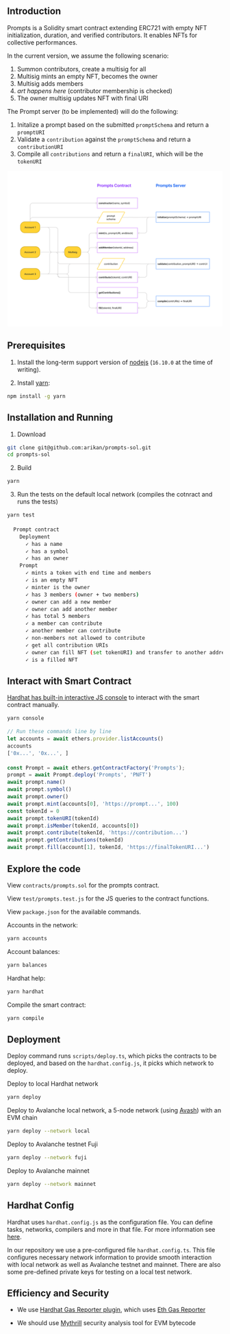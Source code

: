 ## Introduction

Prompts is a Solidity smart contract extending ERC721 with empty NFT initialization, duration, and verified contributors. It enables NFTs for collective performances.

In the current version, we assume the following scenario:
1. Summon contributors, create a multisig for all
2. Multisig mints an empty NFT, becomes the owner
3. Multisig adds members
4. *art happens here* (contributor membership is checked)
5. The owner multisig updates NFT with final URI

The Prompt server (to be implemented) will do the following:
1. Initalize a prompt based on the submitted `promptSchema` and return a `promptURI`
2. Validate a `contribution` against the `promptSchema` and return a `contributionURI`
3. Compile all `contributions` and return a `finalURI`, which will be the `tokenURI`

<div align="center">
  <img src="Prompts-diagram.png?raw=true">
</div>

## Prerequisites

1. Install the long-term support version of [nodejs](https://nodejs.org/en) (`16.10.0` at the time of writing).

1. Install [yarn](https://yarnpkg.com):
```sh
npm install -g yarn
```

## Installation and Running

1. Download
```sh
git clone git@github.com:arikan/prompts-sol.git
cd prompts-sol
```

2. Build
```sh
yarn
```

3. Run the tests on the default local network (compiles the cotnract and runs the tests)
```sh
yarn test

  Prompt contract
    Deployment
      ✓ has a name
      ✓ has a symbol
      ✓ has an owner
    Prompt
      ✓ mints a token with end time and members
      ✓ is an empty NFT
      ✓ minter is the owner
      ✓ has 3 members (owner + two members)
      ✓ owner can add a new member
      ✓ owner can add another member
      ✓ has total 5 members
      ✓ a member can contribute
      ✓ another member can contribute
      ✓ non-members not allowed to contribute
      ✓ get all contribution URIs
      ✓ owner can fill NFT (set tokenURI) and transfer to another address (multisig)
      ✓ is a filled NFT
```

## Interact with Smart Contract

[Hardhat has built-in interactive JS console](https://hardhat.org/guides/hardhat-console.html#using-the-hardhat-console) to interact with the smart contract manually.

```sh
yarn console
```

```js
// Run these commands line by line
let accounts = await ethers.provider.listAccounts()
accounts
['0x...', '0x...', ]

const Prompt = await ethers.getContractFactory('Prompts');
prompt = await Prompt.deploy('Prompts', 'PNFT')
await prompt.name()
await prompt.symbol()
await prompt.owner()
await prompt.mint(accounts[0], 'https://prompt...', 100)
const tokenId = 0
await prompt.tokenURI(tokenId)
await prompt.isMember(tokenId, accounts[0])
await prompt.contribute(tokenId, 'https://contribution...')
await prompt.getContributions(tokenId)
await prompt.fill(account[1], tokenId, 'https://finalTokenURI...')
```

## Explore the code

View `contracts/prompts.sol` for the prompts contract.

View `test/prompts.test.js` for the JS queries to the contract functions.

View `package.json` for the available commands.

Accounts in the network:
```sh
yarn accounts
```

Account balances:
```sh
yarn balances
```

Hardhat help:
```sh
yarn hardhat
```

Compile the smart contract:
```sh
yarn compile
```

## Deployment
Deploy command runs `scripts/deploy.ts`, which picks the contracts to be deployed, and based on the `hardhat.config.js`, it picks which network to deploy.

Deploy to local Hardhat network
```sh
yarn deploy
```

Deploy to Avalanche local network, a 5-node network (using [Avash](https://docs.avax.network/build/tools/avash)) with an EVM chain
```sh
yarn deploy --network local
```

Deploy to Avalanche testnet Fuji
```sh
yarn deploy --network fuji
```

Deploy to Avalanche mainnet
```sh
yarn deploy --network mainnet
```

## Hardhat Config

Hardhat uses `hardhat.config.js` as the configuration file. You can define tasks, networks, compilers and more in that file. For more information see [here](https://hardhat.org/config/).

In our repository we use a pre-configured file `hardhat.config.ts`. This file configures necessary network information to provide smooth interaction with local network as well as Avalanche testnet and mainnet. There are also some pre-defined private keys for testing on a local test network.


## Efficiency and Security

- We use [Hardhat Gas Reporter plugin](https://hardhat.org/plugins/hardhat-gas-reporter.html), which uses [Eth Gas Reporter](https://hardhat.org/plugins/hardhat-gas-reporter.html)

- We should use [Mythrill](https://github.com/ConsenSys/mythril) security analysis tool for EVM bytecode


